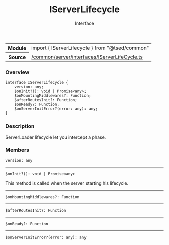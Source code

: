 
<header class="symbol-info-header"><h1 id="iserverlifecycle">IServerLifecycle</h1><label class="symbol-info-type-label interface">Interface</label></header>
<!-- summary -->
<section class="symbol-info"><table class="is-full-width"><tbody><tr><th>Module</th><td><div class="lang-typescript"><span class="token keyword">import</span> { IServerLifecycle }&nbsp;<span class="token keyword">from</span>&nbsp;<span class="token string">"@tsed/common"</span></div></td></tr><tr><th>Source</th><td><a href="https://github.com/Romakita/ts-express-decorators/blob/v4.23.2/src//common/server/interfaces/IServerLifeCycle.ts#L0-L0">/common/server/interfaces/IServerLifeCycle.ts</a></td></tr></tbody></table></section>
<!-- overview -->


### Overview


<pre><code class="typescript-lang "><span class="token keyword">interface</span> IServerLifecycle <span class="token punctuation">{</span>
    version<span class="token punctuation">:</span> <span class="token keyword">any</span><span class="token punctuation">;</span>
    $onInit?<span class="token punctuation">(</span><span class="token punctuation">)</span><span class="token punctuation">:</span> <span class="token keyword">void</span> | Promise<<span class="token keyword">any</span>><span class="token punctuation">;</span>
    $onMountingMiddlewares?<span class="token punctuation">:</span> Function<span class="token punctuation">;</span>
    $afterRoutesInit?<span class="token punctuation">:</span> Function<span class="token punctuation">;</span>
    $onReady?<span class="token punctuation">:</span> Function<span class="token punctuation">;</span>
    $onServerInitError?<span class="token punctuation">(</span>error<span class="token punctuation">:</span> <span class="token keyword">any</span><span class="token punctuation">)</span><span class="token punctuation">:</span> <span class="token keyword">any</span><span class="token punctuation">;</span>
<span class="token punctuation">}</span></code></pre>


<!-- Parameters -->

<!-- Description -->


### Description

ServerLoader lifecycle let you intercept a phase.

<!-- Members -->







### Members



<div class="method-overview">
<pre><code class="typescript-lang ">version<span class="token punctuation">:</span> <span class="token keyword">any</span></code></pre>
</div>




<hr/>



<div class="method-overview">
<pre><code class="typescript-lang ">$onInit?<span class="token punctuation">(</span><span class="token punctuation">)</span><span class="token punctuation">:</span> <span class="token keyword">void</span> | Promise<<span class="token keyword">any</span>></code></pre>
</div>


This method is called when the server starting his lifecycle.



<hr/>



<div class="method-overview">
<pre><code class="typescript-lang ">$onMountingMiddlewares?<span class="token punctuation">:</span> Function</code></pre>
</div>




<hr/>



<div class="method-overview">
<pre><code class="typescript-lang ">$afterRoutesInit?<span class="token punctuation">:</span> Function</code></pre>
</div>




<hr/>



<div class="method-overview">
<pre><code class="typescript-lang ">$onReady?<span class="token punctuation">:</span> Function</code></pre>
</div>




<hr/>



<div class="method-overview">
<pre><code class="typescript-lang ">$onServerInitError?<span class="token punctuation">(</span>error<span class="token punctuation">:</span> <span class="token keyword">any</span><span class="token punctuation">)</span><span class="token punctuation">:</span> <span class="token keyword">any</span></code></pre>
</div>








